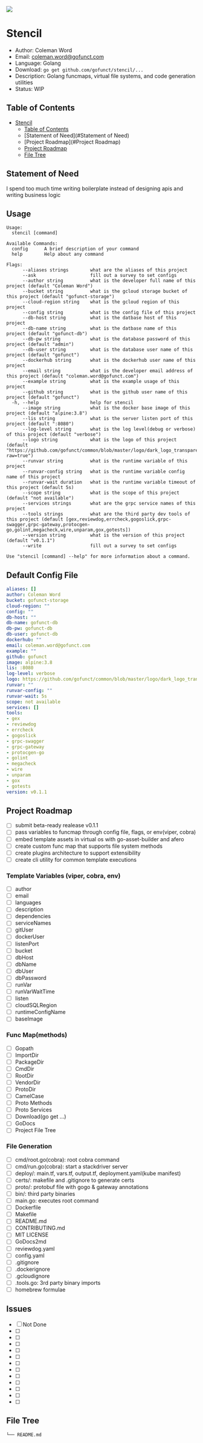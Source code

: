 ![](https://github.com/gofunct/common/blob/master/logo/dark_logo_transparent_background.png?raw=true)

# Stencil

* Author: Coleman Word 
* Email: coleman.word@gofunct.com
* Language: Golang
* Download: `go get github.com/gofunct/stencil/...`
* Description: Golang funcmaps, virtual file systems, and code generation utilities
* Status: WIP

## Table of Contents
- [Stencil](#Stencil)
  * [Table of Contents](#Table-of-Contents)
  * [Statement of Need](#Statement of Need)
  * [Project Roadmap](#Project Roadmap)
  * [Project Roadmap](#Issues)
  * [File Tree](#File-Tree)

## Statement of Need
 I spend too much time writing boilerplate instead of designing apis and writing business logic
 
## Usage
```commandline
Usage:
  stencil [command]

Available Commands:
  config      A brief description of your command
  help        Help about any command

Flags:
      --aliases strings        what are the aliases of this project
      --ask                    fill out a survey to set configs
      --author string          what is the developer full name of this project (default "Coleman Word")
      --bucket string          what is the gcloud storage bucket of this project (default "gofunct-storage")
      --cloud-region string    what is the gcloud region of this project
      --config string          what is the config file of this project
      --db-host string         what is the datbase host of this project
      --db-name string         what is the datbase name of this project (default "gofunct-db")
      --db-pw string           what is the database password of this project (default "admin")
      --db-user string         what is the database user name of this project (default "gofunct")
      --dockerhub string       what is the dockerhub user name of this project
      --email string           what is the developer email address of this project (default "coleman.word@gofunct.com")
      --example string         what is the example usage of this project
      --github string          what is the github user name of this project (default "gofunct")
  -h, --help                   help for stencil
      --image string           what is the docker base image of this project (default "alpine:3.8")
      --lis string             what is the server listen port of this project (default ":8080")
      --log-level string       what is the log level(debug or verbose) of this project (default "verbose")
      --logo string            what is the logo of this project (default "https://github.com/gofunct/common/blob/master/logo/dark_logo_transparent_background.png?raw=true")
      --runvar string          what is the runtime variable of this project
      --runvar-config string   what is the runtime variable config name of this project
      --runvar-wait duration   what is the runtime variable timeout of this project (default 5s)
      --scope string           what is the scope of this project (default "not available")
      --services strings       what are the grpc service names of this project
      --tools strings          what are the third party dev tools of this project (default [gex,reviewdog,errcheck,gogoslick,grpc-swagger,grpc-gateway,protocgen-go,golint,megacheck,wire,unparam,gox,gotests])
      --version string         what is the version of this project (default "v0.1.1")
      --write                  fill out a survey to set configs

Use "stencil [command] --help" for more information about a command.

``` 
## Default Config File
```yaml
aliases: []
author: Coleman Word
bucket: gofunct-storage
cloud-region: ""
config: ""
db-host: ""
db-name: gofunct-db
db-pw: gofunct-db
db-user: gofunct-db
dockerhub: ""
email: coleman.word@gofunct.com
example: ""
github: gofunct
image: alpine:3.8
lis: :8080
log-level: verbose
logo: https://github.com/gofunct/common/blob/master/logo/dark_logo_transparent_background.png?raw=true
runvar: ""
runvar-config: ""
runvar-wait: 5s
scope: not available
services: []
tools:
- gex
- reviewdog
- errcheck
- gogoslick
- grpc-swagger
- grpc-gateway
- protocgen-go
- golint
- megacheck
- wire
- unparam
- gox
- gotests
version: v0.1.1

```
## Project Roadmap

- [ ] submit beta-ready realease v0.1.1
- [ ] pass variables to funcmap through config file, flags, or env(viper, cobra)
- [ ] embed template assets in virtual os with go-asset-builder and afero
- [ ] create custom func map that supports file system methods
- [ ] create plugins architecture to support extensibility
- [ ] create cli utility for common template executions

### Template Variables (viper, cobra, env)
- [ ] author
- [ ] email
- [ ] languages
- [ ] description
- [ ] dependencies
- [ ] serviceNames
- [ ] gitUser
- [ ] dockerUser
- [ ] listenPort
- [ ] bucket            
- [ ] dbHost            
- [ ] dbName            
- [ ] dbUser            
- [ ] dbPassword        
- [ ] runVar            
- [ ] runVarWaitTime    
- [ ] listen            
- [ ] cloudSQLRegion    
- [ ] runtimeConfigName
- [ ] baseImage 

### Func Map(methods)
- [ ] Gopath
- [ ] ImportDir
- [ ] PackageDir
- [ ] CmdDir
- [ ] RootDir
- [ ] VendorDir
- [ ] ProtoDir
- [ ] CamelCase
- [ ] Proto Methods
- [ ] Proto Services
- [ ] Download(go get ...)
- [ ] GoDocs
- [ ] Project File Tree

### File Generation
- [ ] cmd/root.go(cobra): root cobra command
- [ ] cmd/run.go(cobra): start a stackdriver server
- [ ] deploy/: main.tf, vars.tf, output.tf, deployment.yaml(kube manifest)
- [ ] certs/: makefile and .gitignore to generate certs
- [ ] proto/: protobuf file with gogo & gateway annotations
- [ ] bin/: third party binaries
- [ ] main.go: executes root command
- [ ] Dockerfile
- [ ] Makefile
- [ ] README.md
- [ ] CONTRIBUTING.md
- [ ] MIT LICENSE
- [ ] GoDocs2md
- [ ] reviewdog.yaml
- [ ] config.yaml
- [ ] .gitignore
- [ ] .dockerignore
- [ ] .gcloudignore
- [ ] .tools.go: 3rd party binary imports
- [ ] homebrew formulae

## Issues

- [ ] Not Done
- [ ] 
- [ ]
- [ ]
- [ ]
- [ ]
- [ ]
- [ ]
- [ ]
- [ ]
- [ ]
- [ ]
- [ ]

## File Tree

```commandline
└── README.md

```


